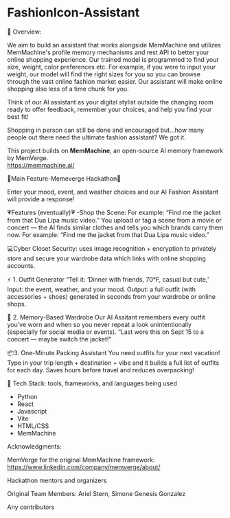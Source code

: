 # FashionIcon-Assistant

 🚀 Overview: 
 
We aim to build an assistant that works alongside MemMachine and utilizes MemMachine's profile memory mechanisms and rest API to better your online shopping experience.  Our trained model is programmed to find your size, weight, color preferences etc.
For example, if you were to input your weight, our model will find the right sizes for you so you can browse through the vast online fashion market easier.  Our assistant will make online shopping also less of a time chunk for you.

Think of our AI assistant as your digital stylist outside the changing room ready to offer feedback, remember your choices, and help you find your best fit!

Shopping in person can still be done and encouraged but...how many people out there need the ultimate fashion assistant? We got it.

 
This project builds on **MemMachine**, an open-source AI memory framework by MemVerge.  
https://memmachine.ai/ 

💙Main Feature-Memeverge Hackathon💙

Enter your mood, event, and weather choices and our AI Fashion Assistant will provide a response!

💗Features (eventually)💗
-Shop the Scene: 
For example: “Find me the jacket from that Dua Lipa music video.”
You upload or tag a scene from a movie or concert — the AI finds similar clothes and tells you which brands carry them now.
For example: “Find me the jacket from that Dua Lipa music video.”

💻Cyber Closet Security: uses image recognition + encryption to privately store and secure your wardrobe data which links with online shopping accounts.

⚡ 1. Outfit Generator
“Tell it: ‘Dinner with friends, 70°F, casual but cute,’ 
Input: the event, weather, and your mood.
Output: a full outfit (with accessories + shoes) generated in seconds from your wardrobe or online shops.

🧠 2. Memory-Based Wardrobe
Our AI Assitant remembers every outfit you’ve worn and when so you never repeat a look unintentionally (especially for social media or events).
“Last wore this on Sept 15 to a concert — maybe switch the jacket!”

📦3. One-Minute Packing Assistant
You need outfits for your next vacation! Type in your trip length + destination + vibe and it builds a full list of outfits for each day.
Saves hours before travel and reduces overpacking!



🧩 Tech Stack: tools, frameworks, and languages being used
- Python 
- React
- Javascript
- Vite
- HTML/CSS
- MemMachine 


Acknowledgments: 

MemVerge for the original MemMachine framework: https://www.linkedin.com/company/memverge/about/

Hackathon mentors and organizers

Original Team Members:
Ariel Stern,
Simone Genesis Gonzalez

Any contributors
